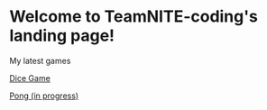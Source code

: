 # Welcome to TeamNITE-coding's landing page!
My latest games

[Dice Game](https://teamnite-coding.github.io/DiceGame/)

[Pong (in progress)](https://teamnite-coding.github.io/Pong/)
